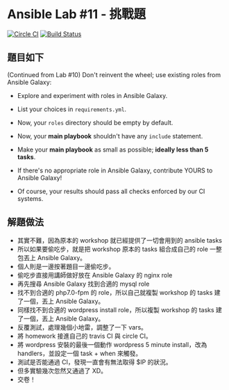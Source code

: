 Ansible Lab #11 - 挑戰題
===

[![Circle CI](https://circleci.com/gh/theqwan-chengwei/ansible-workshop.svg?style=shield)](https://circleci.com/gh/theqwan-chengwei/ansible-workshop) [![Build Status](https://travis-ci.org/theqwan-chengwei/ansible-workshop.svg?branch=master)](https://travis-ci.org/theqwan-chengwei/ansible-workshop)


## 題目如下

(Continued from Lab #10) Don't reinvent the wheel; use existing roles from Ansible Galaxy:

- Explore and experiment with roles in Ansible Galaxy.

- List your choices in `requirements.yml`.

- Now, your `roles` directory should be empty by default.

- Now, your **main playbook** shouldn't have any `include` statement.

- Make your **main playbook** as small as possible; **ideally less than 5 tasks**.

- If there's no appropriate role in Ansible Galaxy, contribute YOURS to Ansible Galaxy!

- Of course, your results should pass all checks enforced by our CI systems.


## 解題做法

- 其實不難，因為原本的 workshop 就已經提供了一切會用到的 ansible tasks
- 所以如果要偷吃步，就是把 workshop 原本的 tasks 組合成自己的 role 一整包丟上 Ansible Galaxy。
- 個人則是一邊按著題目一邊偷吃步。
- 偷吃步直接用講師做好放在 Ansible Galaxy 的 nginx role
- 再先搜尋 Ansible Galaxy 找到合適的 mysql role
- 找不到合適的 php7.0-fpm 的 role，所以自己就複製 workshop 的 tasks 建了一個，丟上 Ansible Galaxy。
- 同樣找不到合適的 wordpress install role，所以複製 workshop 的 tasks 建了一個，丟上 Ansible Galaxy。
- 反覆測試，處理幾個小地雷，調整了一下 vars。
- 將 homework 接進自己的 travis CI 與 circle CI。
- 將 wordpress 安裝的最後一個動作 wordpress 5 minute install，改為 handlers，並設定一個 task + when 來觸發。
- 測試是否能通過 CI，發現一直會有無法取得 $IP 的狀況。
- 但多實驗幾次忽然又通過了 XD。
- 交卷！